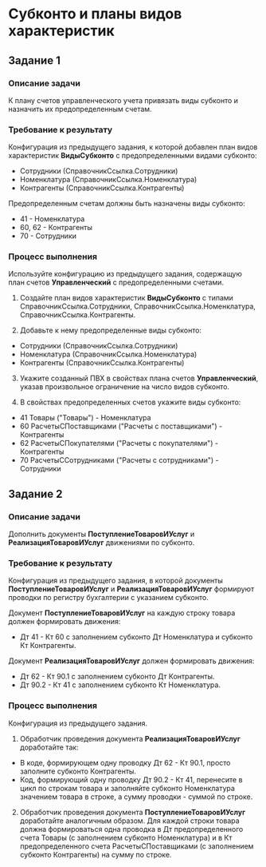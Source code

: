 # Субконто и планы видов характеристик

## Задание 1

### Описание задачи

К плану счетов управленческого учета привязать виды субконто и назначить их предопределенным счетам.

### Требование к результату

Конфигурация из предыдущего задания, к которой добавлен план видов характеристик **ВидыСубконто** с предопределенными видами субконто:

* Сотрудники (СправочникСсылка.Сотрудники)
* Номенклатура (СправочникСсылка.Номенклатура)
* Контрагенты (СправочникСсылка.Контрагенты)

Предопределенным счетам должны быть назначены виды субконто:

* 41 - Номенклатура
* 60, 62 - Контрагенты
* 70 - Сотрудники

### Процесс выполнения

Используйте конфигурацию из предыдущего задания, содержащую план счетов **Управленческий** с предопределенными счетами.

1. Создайте план видов характеристик **ВидыСубконто** с типами СправочникСсылка.Сотрудники, СправочникСсылка.Номенклатура, СправочникСсылка.Контрагенты.

2. Добавьте к нему предопределенные виды субконто:

* Сотрудники (СправочникСсылка.Сотрудники)
* Номенклатура (СправочникСсылка.Номенклатура)
* Контрагенты (СправочникСсылка.Контрагенты)

3. Укажите созданный ПВХ в свойствах плана счетов **Управленческий**, указав произвольное ограничение на число видов субконто.

4. В свойствах предопределенных счетов укажите виды субконто:

* 41 Товары ("Товары") - Номенклатура
* 60 РасчетыСПоставщиками ("Расчеты с поставщиками") - Контрагенты
* 62 РасчетыСПокупателями ("Расчеты с покупателями") - Контрагенты
* 70 РасчетыССотрудниками ("Расчеты с сотрудниками") - Сотрудники

## Задание 2

### Описание задачи

Дополнить документы **ПоступлениеТоваровИУслуг** и **РеализацияТоваровИУслуг** движениями по субконто.

### Требование к результату

Конфигурация из предыдущего задания, в которой документы **ПоступлениеТоваровИУслуг** и **РеализацияТоваровИУслуг** формируют проводки по регистру бухгалтерии с указанием субконто.

Документ **ПоступлениеТоваровИУслуг** на каждую строку товара должен формировать движения:

* Дт 41 - Кт 60 с заполнением субконто Дт Номенклатура и субконто Кт Контрагенты.

Документ **РеализацияТоваровИУслуг** должен формировать движения:

* Дт 62 - Кт 90.1 с заполнением субконто Дт Контрагенты.
* Дт 90.2 - Кт 41 с заполнением субконто Кт Номенклатура.

### Процесс выполнения

Конфигурация из предыдущего задания.

1. Обработчик проведения документа **РеализацияТоваровИУслуг** доработайте так:

* В коде, формирующем одну проводку Дт 62 - Кт 90.1, просто заполните субконто Контрагенты.
* Код, формирующий одну проводку Дт 90.2 - Кт 41, перенесите в цикл по строкам товара и заполняйте субконто Номенклатура значением товара в строке, а сумму проводки - суммой по строке.

2. Обработчик проведения документа **ПоступлениеТоваровИУслуг** доработайте аналогичным образом. Для каждой строки товара должна формироваться одна проводка в Дт предопределенного счета Товары (с заполнением субконто Номенклатура) и в Кт предопределенного счета РасчетыСПоставщиками (с заполнением субконто Контрагенты) на сумму по строке.
